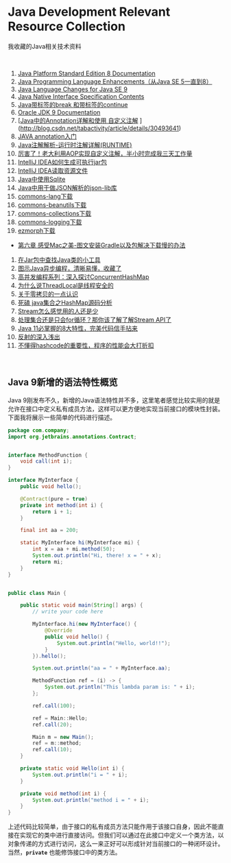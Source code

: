 # Java Development Relevant Resource Collection
我收藏的Java相关技术资料

<br />

1. [Java Platform Standard Edition 8 Documentation](https://docs.oracle.com/javase/8/docs/index.html)
1. [Java Programming Language Enhancements（从Java SE 5一直到8）](https://docs.oracle.com/javase/8/docs/technotes/guides/language/enhancements.html#javase8)
1. [Java Language Changes for Java SE 9](https://docs.oracle.com/javase/9/language/toc.htm#JSLAN-GUID-B06D7006-D9F4-42F8-AD21-BF861747EDCF)
1. [Java Native Interface Specification Contents](https://docs.oracle.com/javase/9/docs/specs/jni/index.html)
1. [Java带标签的break 和带标签的continue](https://www.cnblogs.com/woaixingxing/p/6394952.html)
1. [Oracle JDK 9 Documentation](https://docs.oracle.com/javase/9/)
1. [[Java中的Annotation详解和使用 自定义注解](http://blog.csdn.net/tabactivity/article/details/30493641)
](http://blog.csdn.net/tabactivity/article/details/30493641)
1. [JAVA annotation入门](http://blog.csdn.net/hbcui1984/article/details/4735487)
1. [Java注解解析-运行时注解详解(RUNTIME)](https://blog.csdn.net/jsonChumpKlutz/article/details/81747839)
1. [厉害了！老大利用AOP实现自定义注解，半小时完成我三天工作量](https://www.toutiao.com/a6795903732807631363/)
1. [IntelliJ IDEA如何生成可执行jar包](https://jingyan.baidu.com/article/c275f6ba0bbb65e33d7567cb.html)
1. [IntelliJ IDEA读取资源文件](https://blog.csdn.net/yanwushu/article/details/43764303)
1. [Java中使用Sqlite](https://bitbucket.org/xerial/sqlite-jdbc)
1. [Java中用于做JSON解析的json-lib库](http://json-lib.sourceforge.net)
1. [commons-lang下载](http://commons.apache.org/proper/commons-lang/index.html)
1. [commons-beanutils下载](http://commons.apache.org/proper/commons-beanutils/)
1. [commons-collections下载](http://commons.apache.org/proper/commons-collections/)
1. [commons-logging下载](https://commons.apache.org/proper/commons-logging/)
1. [ezmorph下载](http://ezmorph.sourceforge.net)
- [第六章 感受Mac之美-图文安装Gradle以及包解决下载慢的办法](https://www.toutiao.com/a6812509372137079299/)
1. [在Jar包中查找Java类的小工具](https://blog.csdn.net/kongxx/article/details/85753286)
1. [图示Java异步编程，清晰易懂，收藏了](https://www.toutiao.com/i6678498547207242253/)
1. [高并发编程系列：深入探讨ConcurrentHashMap](https://www.toutiao.com/a6680034750784078347/)
1. [为什么说ThreadLocal是线程安全的](https://www.toutiao.com/a6742843066614284807/)
1. [关于零拷贝的一点认识](https://www.toutiao.com/a6680353701208523272)
1. [死磕 java集合之HashMap源码分析](https://www.toutiao.com/a6688257890353938947)
1. [Stream怎么感觉用的人还是少](https://www.toutiao.com/a6700346920361001483)
1. [处理集合还是只会for循环？那你该了解了解Stream API了](https://www.toutiao.com/a6699360552717648388/)
1. [Java 11必掌握的8大特性，完美代码信手拈来](https://www.toutiao.com/a6719656856689574407)
1. [反射的深入浅出](https://www.toutiao.com/a6723009453613924872)
1. [不懂得hashcode的重要性，程序的性能会大打折扣](https://www.toutiao.com/a6759004326334562823/)

<br />

## Java 9新增的语法特性概览

Java 9刚发布不久，新增的Java语法特性并不多，这里笔者感觉比较实用的就是允许在接口中定义私有成员方法，这样可以更方便地实现当前接口的模块性封装。下面我将展示一些简单的代码进行描述。

```java
package com.company;
import org.jetbrains.annotations.Contract;


interface MethodFunction {
    void call(int i);
}

interface MyInterface {
    public void hello();

    @Contract(pure = true)
    private int method(int i) {
        return i + 1;
    }

    final int aa = 200;

    static MyInterface hi(MyInterface mi) {
        int x = aa + mi.method(50);
        System.out.println("Hi, there! x = " + x);
        return mi;
    }
}


public class Main {

    public static void main(String[] args) {
        // write your code here

        MyInterface.hi(new MyInterface() {
            @Override
            public void hello() {
                System.out.println("Hello, world!!");
            }
        }).hello();

        System.out.println("aa = " + MyInterface.aa);

        MethodFunction ref = (i) -> {
            System.out.println("This lambda param is: " + i);
        };

        ref.call(100);

        ref = Main::Hello;
        ref.call(20);

        Main m = new Main();
        ref = m::method;
        ref.call(10);
    }

    private static void Hello(int i) {
        System.out.println("i = " + i);
    }

    private void method(int i) {
        System.out.println("method i = " + i);
    }
}

```

上述代码比较简单，由于接口的私有成员方法只能作用于该接口自身，因此不能直接在实现它的类中进行直接访问。但我们可以通过在此接口中定义一个类方法，以对象传递的方式进行访问，这么一来正好可以形成针对当前接口的一种闭环设计。当然，**`private`** 也能修饰接口中的类方法。


